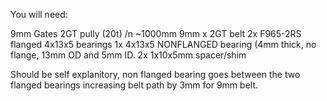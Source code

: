 You will need:

9mm Gates 2GT pully (20t) /n
~1000mm 9mm x 2GT belt
2x F965-2RS flanged 4x13x5 bearings
1x 4x13x5 NONFLANGED bearing (4mm thick, no flange, 13mm OD and 5mm ID. 
2x 1x10x5mm spacer/shim

Should be self explanitory, non flanged bearing goes between the two flanged bearings increasing belt path by 3mm for 9mm belt. 
